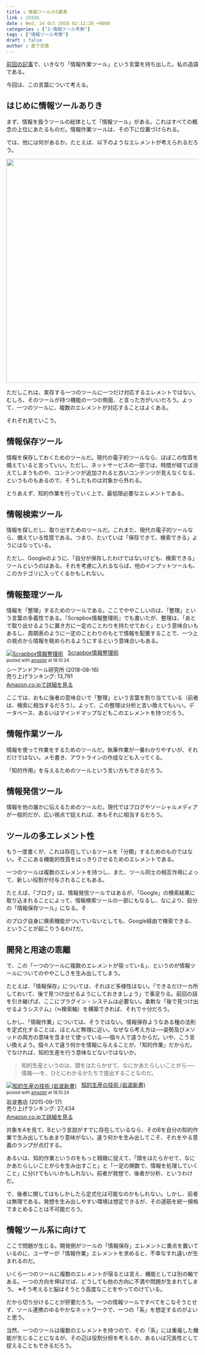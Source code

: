 ```yaml
---
title : 情報ツールの5要素
link : 25936
date : Wed, 24 Oct 2018 02:12:26 +0000
categories : ["1-情報ツール考察"]
tags : ["情報ツール考察"]
draft : false
author : 倉下忠憲
---
```


<a href="https://rashita.net/blog/?p=25930">前回の記事</a>で、いきなり「情報作業ツール」という言葉を持ち出した。私の造語である。

今回は、この言葉について考える。

<h2>はじめに情報ツールありき</h2>

まず、情報を扱うツールの総体として「情報ツール」がある。これはすべての概念の上位にあたるものだ。情報作業ツールは、その下に位置づけられる。

では、他には何があるか。たとえば、以下のようなエレメントが考えられるだろう。

<a href="https://rashita.net/blog/?attachment_id=25937" rel="attachment wp-att-25937"><img src="https://rashita.net/blog/wp-content/uploads/2018/10/screenshot-59.png" alt="" width="786" height="588" class="alignnone size-full wp-image-25937" /></a>

ただしこれは、実存する一つのツールに一つだけ対応するエレメントではない。むしろ、そのツールが持つ機能の一つの側面、と言った方がいいだろう。よって、一つのツールに、複数のエレメントが対応することはよくある。

それぞれ見ていこう。

<h2>情報保存ツール</h2>

情報を保存しておくためのツールだ。現代の電子的ツールなら、ほぼこの性質を備えていると言っていい。ただし、ネットサービスの一部では、時間が経てば消えてしまうものや、コンテンツが追加されると古いコンテンツが見えなくなる、というものもあるので、そうしたものは対象から外れる。

とりあえず、知的作業を行っていく上で、最低限必要なエレメントである。



<h2>情報検索ツール</h2>

情報を探しだし、取り出すためのツールだ。これまた、現代の電子的ツールなら、備えている性質である。つまり、たいていは「保存できて、検索できる」ようにはなっている。

ただし、Googleのように、「自分が保存したわけではないけども、検索できる」ツールというのはある。それを考慮に入れるならば、他のインプットツールも、このカテゴリに入ってくるかもしれない。

<h2>情報整理ツール</h2>

情報を「整理」するためのツールである。ここでややこしいのは、「整理」という言葉の多義性である。『Scrapbox情報整理術』でも書いたが、整理は、「あとで取り出せるように置き方に一定のことわりを持たせておく」という意味合いもあるし、周期表のように一定のことわりのもとで情報を配置することで、一つ上の視点から情報を眺められるようにするという意味合いもある。

<div class="amazlet-box" style="margin-bottom:0px;"><div class="amazlet-image" style="float:left;margin:0px 12px 1px 0px;"><a href="http://www.amazon.co.jp/exec/obidos/ASIN/B07GJFBWWZ/rashita1000-22/ref=nosim/" name="amazletlink" target="_blank" rel="noopener noreferrer"><img src="https://images-fe.ssl-images-amazon.com/images/I/51yMZ%2BQU40L._SL160_.jpg" alt="Scrapbox情報整理術" style="border: none;" /></a></div><div class="amazlet-info" style="line-height:120%; margin-bottom: 10px"><div class="amazlet-name" style="margin-bottom:10px;line-height:120%"><a href="http://www.amazon.co.jp/exec/obidos/ASIN/B07GJFBWWZ/rashita1000-22/ref=nosim/" name="amazletlink" target="_blank" rel="noopener noreferrer">Scrapbox情報整理術</a><div class="amazlet-powered-date" style="font-size:80%;margin-top:5px;line-height:120%">posted with <a href="http://www.amazlet.com/" title="amazlet" target="_blank" rel="noopener noreferrer">amazlet</a> at 18.10.24</div></div><div class="amazlet-detail">シーアンドアール研究所 (2018-08-16)<br />売り上げランキング: 13,791<br /></div><div class="amazlet-sub-info" style="float: left;"><div class="amazlet-link" style="margin-top: 5px"><a href="http://www.amazon.co.jp/exec/obidos/ASIN/B07GJFBWWZ/rashita1000-22/ref=nosim/" name="amazletlink" target="_blank" rel="noopener noreferrer">Amazon.co.jpで詳細を見る</a></div></div></div><div class="amazlet-footer" style="clear: left"></div></div>


ここでは、おもに後者の意味合いで「整理」という言葉を割り当てている（前者は、検索に相当するだろう）。よって、この整理は分析と言い換えてもいい。データベース、あるいはマインドマップなどもこのエレメントを持つだろう。

<h2>情報作業ツール</h2>

情報を使って作業をするためのツールだ。執筆作業が一番わかりやすいが、それだけではない。メモ書き、アウトラインの作成なども入ってくる。

「知的作用」を与えるためのツールという言い方もできるだろう。

<h2>情報発信ツール</h2>

情報を他の誰かに伝えるためのツールだ。現代ではブログやソーシャルメディアが一般的だが、広い視点で捉えれば、本もそれに相当するだろう。


<h2>ツールの多エレメント性</h2>

もう一度書くが、これは存在しているツールを「分類」するためのものではない。そこにある機能的性質をはっきりさせるためのエレメントである。

一つのツールは複数のエレメントを持つし、また、ツール同士の相互作用によって、新しい役割が付与されることもある。

たとえば、「ブログ」は、情報発信ツールではあるが、「Google」の検索結果に取り込まれることによって、情報検索ツールの一部にもなるし、なにより、自分の「情報保存ツール」になる。そ

のブログ自身に検索機能がついていないとしても、Google経由で検索できる、ということが起こりうるわけだ。

<h2>開発と用途の乖離</h2>

で、この「一つのツールに複数のエレメントが宿っている」、というのが情報ツールについてのややこしさを生み出してしまう。

たとえば、「情報保存」については、それほど多様性はない。「できるだけ一カ所しておいて、後で見つけ出せるようにしておきましょう」で事足りる。前回の話を引き継げば、ここにプラグイン・システムは必要ない。柔軟な「後で見つけ出せるようシステム」（≒検索軸）を構築できれば、それで十分だろう。

しかし、「情報作業」については、そうではない。情報保存ようなある種の法則を定式化することは、ほとんど無理に近い。なぜなら考え方は──姿勢及びメソッドの両方の意味を含ませて使っている──個々人で違うからだ。いや、こう言い換えよう。個々人で違う何かを情報に与えることが、「知的作業」だからだ。でなければ、知的生産を行う意味などないではないか。

<blockquote>
知的生産というのは、頭をはたらかせて、なにかあたらしいことがら──情報──を、ひとにわかるかたちで提出することなのだ。
</blockquote>

<div class="amazlet-box" style="margin-bottom:0px;"><div class="amazlet-image" style="float:left;margin:0px 12px 1px 0px;"><a href="http://www.amazon.co.jp/exec/obidos/ASIN/B014R3S71E/rashita1000-22/ref=nosim/" name="amazletlink" target="_blank" rel="noopener noreferrer"><img src="https://images-fe.ssl-images-amazon.com/images/I/41GZIomF8GL._SL160_.jpg" alt="知的生産の技術 (岩波新書)" style="border: none;" /></a></div><div class="amazlet-info" style="line-height:120%; margin-bottom: 10px"><div class="amazlet-name" style="margin-bottom:10px;line-height:120%"><a href="http://www.amazon.co.jp/exec/obidos/ASIN/B014R3S71E/rashita1000-22/ref=nosim/" name="amazletlink" target="_blank" rel="noopener noreferrer">知的生産の技術 (岩波新書)</a><div class="amazlet-powered-date" style="font-size:80%;margin-top:5px;line-height:120%">posted with <a href="http://www.amazlet.com/" title="amazlet" target="_blank" rel="noopener noreferrer">amazlet</a> at 18.10.24</div></div><div class="amazlet-detail">岩波書店 (2015-09-17)<br />売り上げランキング: 27,434<br /></div><div class="amazlet-sub-info" style="float: left;"><div class="amazlet-link" style="margin-top: 5px"><a href="http://www.amazon.co.jp/exec/obidos/ASIN/B014R3S71E/rashita1000-22/ref=nosim/" name="amazletlink" target="_blank" rel="noopener noreferrer">Amazon.co.jpで詳細を見る</a></div></div></div><div class="amazlet-footer" style="clear: left"></div></div>


対象をAを見て、Bという言説がすでに存在しているなら、そのBを自分の知的作業で生み出してもあまり意味がない。違う何かを生み出してこそ、それをやる意義のランプが点灯する。

あるいは、知的作業というのをもっと精緻に捉えて、「頭をはたらかせて、なにかあたらしいことがらを生み出すこと」と「一定の関数で、情報を処理していくこと」に分けてもいいかもしれない。前者が発想で、後者が分析、というわけだ。

で、後者に関してはもしかしたら定式化は可能なのかもしれない。しかし、前者は無理である。発想を生み出しやすい環境は想定できるが、その道筋を統一規格でまとめることは不可能だろう。

<h2>情報ツール系に向けて</h2>

ここで問題が生じる。開発側がツールの「情報保存」エレメントに重点を置いているのに、ユーザーが「情報作業」エレメントを求めると、不幸なすれ違いが生まれるのだ。

いくら一つのツールに複数のエレメントが宿るとは言え、機能としては別の軸である。一つの方向を伸ばせば、どうしても他の方向に不満や問題が生まれてしまう。
※そう考えると脳はそうとう高度なことをやってのけている。

だから切り分けることが肝要だろう。一つの情報ツールですべてをこなそうとせず、ツール連携のゆるやかなネットワークで、一つの「系」を想定するのがよいと思う。

当然、一つのツールは複数のエレメントを持つので、その「系」には重複した機能が生じることになるが、その辺は役割分担を考えるか、あるいは冗長性として捉えることもできるだろう。